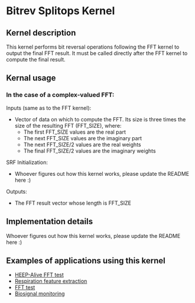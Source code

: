 # Bitrev Splitops Kernel

## Kernel description

This kernel performs bit reversal operations following the FFT kernel to output the final FFT result. It must be called directly after the FFT kernel to compute the final result.

## Kernal usage

### In the case of a complex-valued FFT:
Inputs (same as to the FFT kernel):
* Vector of data on which to compute the FFT. Its size is three times the size of the resulting FFT (FFT_SIZE), where:
    * The first FFT_SIZE values are the real part 
    * The next FFT_SIZE values are the imaginary part
    * The next FFT_SIZE/2 values are the real weights
    * The final FFT_SIZE/2 values are the imaginary weights

SRF Initialization:
* Whoever figures out how this kernel works, please update the README here :)

Outputs:
* The FFT result vector whose length is FFT_SIZE

## Implementation details

Whoever figures out how this kernel works, please update the README here :)

## Examples of applications using this kernel

* [HEEP-Alive FFT test](https://github.com/esl-epfl/heepalive-imec/blob/master/sw/applications/dsip_fft/dsip_fft.c)
* [Respiration feature extraction](https://eslgit.epfl.ch/esl/architectures-and-systems/accelerators/cgra/vwr2a_kernel_examples/-/tree/main/rsp_features_extraction/src/rsp_features.c)
* [FFT test](https://eslgit.epfl.ch/esl/architectures-and-systems/accelerators/cgra/vwr2a_kernel_examples/-/tree/main/fft/src/rsp_fft.c)
* [Biosignal monitoring](https://eslgit.epfl.ch/esl/architectures-and-systems/accelerators/cgra/vwr2a_kernel_examples/-/tree/main/biosignal_monitoring_cgra/src/rsp.c)
